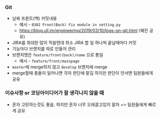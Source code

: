 ### Git

- 날짜 프론트(백) 커밋내용
  - 예시 - `0302 Front(Back) Fix module in setting.py`
  - https://blog.ull.im/engineering/2019/03/10/logs-on-git.html (혜진 공유)
- JIRA를 최대한 많이 적을텐데 최소 JIRA 할 일 하나씩 끝날때마다 커밋
- 기능마다 브랜치를 따로 만들어 관리
- 브랜치명은 `feature/front(back)/name` 으로 통일
  - 예시 - `feature/front/mainpage`
- `master`에 merge하지 않고 `develop` 브랜치에 merge
- merge할때 충돌이 일어나면 각자 판단에 맡김 하지만 판단이 안서면 팀원들에게 공유



### 이슈사항 or 코딩아이디어가 잘 생각나지 않을 때

- 혼자 고민하는것도 좋음. 하지만 혼자 너무 오래끌고있지 말자 => 팀원들에게 빠르게 공유



